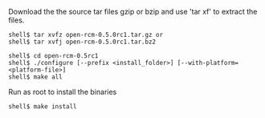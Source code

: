 Download the the source tar files gzip or bzip and use 'tar xf' to extract the files.
```
shell$ tar xvfz open-rcm-0.5.0rc1.tar.gz or
shell$ tar xvfj open-rcm-0.5.0rc1.tar.bz2
 
shell$ cd open-rcm-0.5rc1
shell$ ./configure [--prefix <install_folder>] [--with-platform=<platform-file>]  
shell$ make all
```
Run as root to install the binaries
```
shell$ make install
```
